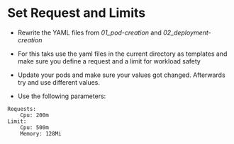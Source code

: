 # Set Request and Limits

- Rewrite the YAML files from *01_pod-creation* and *02_deployment-creation* 

- For this taks use the yaml files in the current directory as templates and make sure you define a request and a limit for workload safety

- Update your pods and make sure your values got changed. Afterwards try and use different values.

- Use the following parameters:
```
Requests: 
    Cpu: 200m
Limit:
    Cpu: 500m
    Memory: 128Mi
```